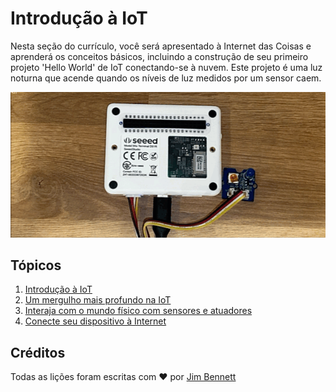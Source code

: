 # Introdução à IoT

Nesta seção do currículo, você será apresentado à Internet das Coisas e aprenderá os conceitos básicos, incluindo a construção de seu primeiro projeto 'Hello World' de IoT conectando-se à nuvem. Este projeto é uma luz noturna que acende quando os níveis de luz medidos por um sensor caem.

![O LED conectado à WIO ligando e desligando conforme o nível de luz muda](../../images/wio-running-assignment-1-1.gif)

## Tópicos

1. [Introdução à IoT](../lessons/1-introduction-to-iot/translations/README.pt.md)
1. [Um mergulho mais profundo na IoT](lessons/2-deeper-dive/translations/README.pt.md)
1. [Interaja com o mundo físico com sensores e atuadores](lessons/3-sensors-and-actuators/translations/README.pt.md)
1. [Conecte seu dispositivo à Internet](lessons/4-connect-internet/translations/README.pt.md)

## Créditos

Todas as lições foram escritas com ♥ ️por [Jim Bennett](https://GitHub.com/JimBobBennett)